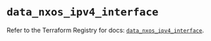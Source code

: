 # `data_nxos_ipv4_interface`

Refer to the Terraform Registry for docs: [`data_nxos_ipv4_interface`](https://registry.terraform.io/providers/ciscodevnet/nxos/0.5.10/docs/data-sources/ipv4_interface).

